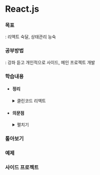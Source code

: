 # React.js

### 목표

: 리액트 숙달, 상태관리 능숙

### 공부방법

: 강좌 듣고 개인적으로 사이드, 메인 프로젝트 개발

### 학습내용

- #### 정리

  <details>
  <summary>클린코드 리액트</summary>
    
  <ul> 
    <li style="list-style-type: none;"> 
    <details>
    <summary>State</summary>

  - #### useState()

    : 초기값 설정 -> 예상치 못한 상황 발생 가능

  - #### 상수 값

    : 쓰이지 않으면 함수 밖으로 옮기기

  - #### 플래그

    : useState 대신 조건식으로 플래그 상태 정의 가능

  - #### 불필요한 상태

    : props를 useState가 아닌 const로 선언하는 게 좋을 수 있음

  - #### useRef

    : DOM 외의 곳에서도 사용 가능, 리렌더링되지 않는 상태

  - #### 상태 단순화

    : 연관된 상태가 있다면 묶어서 하나로 만든다, 문자열 또는 나열 구조 또는 객체

  - #### useReducer

    : 상태 구조화 가능, action.type을 왜 상수로 받는 건지.. 에러 확인 용도인가?

  - #### custom hooks

    : 파일을 따로 생성하지 않아도 함수 밖으로 이동시켜서 렌더링 함수 단순화 가능

  - #### update function

    : 값을 덮어씌우려면 직접할당, 이전 값을 변경하려면 함수로 prev 스프레드 사용

      </details>
      </li> 
    <ul>

  </details>

- #### 의문점

  <details>
  <summary>펼치기</summary>

  </details>

### 톺아보기

<!-- []()   -->

### 예제

<!-- []()   -->

### 사이드 프로젝트

<!-- []()   -->
